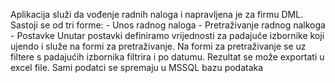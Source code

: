 Aplikacija služi da vođenje radnih naloga i napravljena je za firmu DML.
Sastoji se od tri forme:
    - Unos radnog naloga
    - Pretraživanje radnog nalkoga
    - Postavke
Unutar postavki definiramo vrijednosti za padajuće izbornike koji ujendo i služe na formi za pretraživanje.
Na formi za pretraživanje se uz filtere s padajućih izbornika filtrira i po datumu.
Rezultat se može exportati u excel file.
Sami podatci se spremaju u MSSQL bazu podataka

